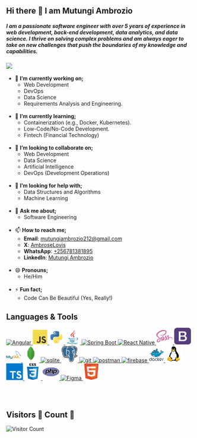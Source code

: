 <link rel="stylesheet" href="https://cdnjs.cloudflare.com/ajax/libs/font-awesome/6.5.2/css/all.min.css" integrity="sha512-SnH5WK+bZxgPHs44uWIX+LLJAJ9/2PkPKZ5QiAj6Ta86w+fsb2TkcmfRyVX3pBnMFcV7oQPJkl9QevSCWr3W6A==" crossorigin="anonymous" referrerpolicy="no-referrer" />

## Hi there 👋 I am Mutungi Ambrozio
<h5>I am a passionate software engineer with over 5 years of experience in web development, back-end development, data analytics, and data science. I thrive on solving complex problems and am always eager to take on new challenges that push the boundaries of my knowledge and capabilities.</h5>
<p>
  <a href="https://github.com/DenverCoder1/readme-typing-svg">
    <img src="https://readme-typing-svg.herokuapp.com/?lines=Full-Stack%20developer;Passionate%20and%20creative;Skilled%20in%20web%20technologies.;Enthusiastic%20about%20Artificial%20Intelligence%20and%20data%20analytics.;Always%20learning%20new%20technologies.&center=true&width=550&height=45">
  </a>
</p>

- 🔭 **I’m currently working on;**
  - Web Development
  - DevOps
  - Data Science
  - Requirements Analysis and Engineering.
    <br />
    <br />
- 🌱 **I’m currently learning;**
  - Containerization (e.g., Docker, Kubernetes).
  - Low-Code/No-Code Development.
  - Fintech (Financial Technology)
    <br />
    <br />
- 👯 **I’m looking to collaborate on;**
  - Web Development
  - Data Science
  - Artificial Intelligence
  - DevOps (Development Operations)
    <br />
    <br />
- 🤔 **I’m looking for help with;**
  - Data Structures and Algorithms
  - Machine Learning
    <br />
    <br />
- 💬 **Ask me about;**
  - Software Engineering
    <br />
    <br />
- 📫 **How to reach me;**
  - <i class="fas fa-envelope"></i> **Email**: [mutungiambrozio212@gmail.com](mailto:mutungiambrozio212@gmail.com)
  - <i class="fa-brands fa-x-twitter"></i> **X**: [AmbroseLovis](https://twitter.com/AmbroseLovis)
  - <i class="fab fa-whatsapp"></i> **WhatsApp**: [+256781381895](https://wa.me/+256781381895)
  - <i class="fab fa-linkedin"></i> **LinkedIn**: [Mutungi Ambrozio](https://www.linkedin.com/in/mutungi-ambrozio-66a482236/)
      <br />
      <br />
- 😄 **Pronouns;**
  - He/Him 
    <br />
    <br />
- ⚡ **Fun fact;**
  - Code Can Be Beautiful (Yes, Really!) 

## Languages & Tools
<a href="https://angular.io/" target="_blank"> <img height="45" src="https://angular.io/assets/images/logos/angular/angular.svg" alt="Angular"> </a>
<a href="https://developer.mozilla.org/en-US/docs/Web/JavaScript" target="_blank"> <img src="https://raw.githubusercontent.com/devicons/devicon/master/icons/javascript/javascript-original.svg" alt="javascript" width="40" height="40"/> </a> 
<a href="https://www.python.org" target="_blank"> <img src="https://raw.githubusercontent.com/devicons/devicon/master/icons/python/python-original.svg" alt="python" width="40" height="40"/> </a> 
<a href="https://www.w3schools.com/cpp/" target="_blank"> <img src="https://raw.githubusercontent.com/devicons/devicon/master/icons/java/java-original.svg" alt="java" width="40" height="40"/> </a>
<a href="https://spring.io/projects/spring-boot" target="_blank"> <img height="45" src="https://www.vectorlogo.zone/logos/springio/springio-icon.svg" alt="Spring Boot"> </a>
<a href="https://reactnative.dev/" target="_blank"> <img height="45" src="https://reactnative.dev/img/header_logo.svg" alt="React Native"> </a>
<a href="https://sass-lang.com/" target="_blank"> <img height="45" src="https://raw.githubusercontent.com/devicons/devicon/master/icons/sass/sass-original.svg" alt="Sass"> </a>
<a href="https://getbootstrap.com" target="_blank"> <img height="45" src="https://raw.githubusercontent.com/github/explore/80688e429a7d4ef2fca1e82350fe8e3517d3494d/topics/bootstrap/bootstrap.png"> </a>
<a href="https://www.mysql.com/" target="_blank"> <img src="https://raw.githubusercontent.com/devicons/devicon/master/icons/mysql/mysql-original-wordmark.svg" alt="mysql" width="40" height="40"/> </a> 
<a href="https://www.mongodb.com/" target="_blank"> <img height="45" src="https://raw.githubusercontent.com/devicons/devicon/master/icons/mongodb/mongodb-original.svg" alt="MongoDB"> </a>
<a href="https://www.sqlite.org/" target="_blank"> <img src="https://www.vectorlogo.zone/logos/sqlite/sqlite-icon.svg" alt="sqlite" width="40" height="40"/> </a>
<a href="https://www.postgresql.org/" target="_blank"> <img height="45" src="https://raw.githubusercontent.com/devicons/devicon/master/icons/postgresql/postgresql-original.svg" alt="PostgreSQL"> </a>
<a href="https://git-scm.com/" target="_blank"> <img src="https://www.vectorlogo.zone/logos/git-scm/git-scm-icon.svg" alt="git" width="40" height="40"/> </a> 
<a href="https://postman.com" target="_blank"> <img src="https://www.vectorlogo.zone/logos/getpostman/getpostman-icon.svg" alt="postman" width="40" height="40"/> </a> 
<a href="https://firebase.google.com/" target="_blank"> <img src="https://www.vectorlogo.zone/logos/firebase/firebase-icon.svg" alt="firebase" width="40" height="40"/> </a>
<a href="https://www.docker.com/" target="_blank"> <img src="https://raw.githubusercontent.com/devicons/devicon/master/icons/docker/docker-original-wordmark.svg" alt="docker" width="40" height="40"/> </a> 
<a href="https://www.linux.org/" target="_blank"> <img height="45" src="https://raw.githubusercontent.com/github/explore/80688e429a7d4ef2fca1e82350fe8e3517d3494d/topics/linux/linux.png" > </a>
<a href="https://www.ubuntu.org/" target="_blank"> <code><img height="45" src="https://raw.githubusercontent.com/github/explore/80688e429a7d4ef2fca1e82350fe8e3517d3494d/topics/typescript/typescript.png"></code> </a>
<a href="https://www.w3.org/" target="_blank"> <img height="45" src="https://raw.githubusercontent.com/devicons/devicon/master/icons/css3/css3-original-wordmark.svg"> </a>
<a href="https://www.php.net/" target="_blank"> <img height="45" src="https://raw.githubusercontent.com/devicons/devicon/master/icons/php/php-original.svg" alt="PHP"> </a>
<a href="https://www.figma.com/" target="_blank"> <img height="45" src="https://www.vectorlogo.zone/logos/figma/figma-icon.svg" alt="Figma"> </a>
<a href="https://developer.mozilla.org/en-US/docs/Web/HTML" target="_blank"> <img height="45" src="https://raw.githubusercontent.com/devicons/devicon/master/icons/html5/html5-original.svg" alt="HTML"> </a>

<br />
<br />

## Visitors 🔎 Count 👀

![Visitor Count](https://profile-counter.glitch.me/{lovis-ambrose}/count.svg)

